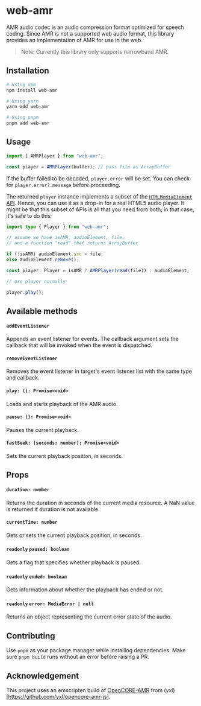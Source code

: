 # web-amr

AMR audio codec is an audio compression format optimized for speech coding. Since AMR is not a supported web audio format, this library provides an implementation of AMR for use in the web.

> Note: Currently this library only supports narrowband AMR.

## Installation

```sh
# Using npm
npm install web-amr

# Using yarn
yarn add web-amr

# Using pnpm
pnpm add web-amr
```

## Usage

```TypeScript
import { AMRPlayer } from "web-amr";

const player = AMRPlayer(buffer); // pass file as ArrayBuffer
```

If the buffer failed to be decoded, `player.error` will be set. You can check for `player.error?.message` before proceeding.

The returned `player` instance implements a subset of the [`HTMLMediaElement` API](https://developer.mozilla.org/en-US/docs/Web/API/HTMLMediaElement). Hence, you can use it as a drop-in for a real HTML5 audio player. It might be that this subset of APIs is all that you need from both; in that case, it's safe to do this:

```TypeScript
import type { Player } from "web-amr";

// assume we have isAMR, audioElement, file,
// and a function "read" that returns ArrayBuffer

if (!isAMR) audioElement.src = file;
else audioElement.remove();

const player: Player = isAMR ? AMRPlayer(read(file)) : audioElement;

// use player normally

player.play();
```

## Available methods

#### `addEventListener`

Appends an event listener for events. The callback argument sets the callback that will be invoked when the event is dispatched.

#### `removeEventListener`

Removes the event listener in target's event listener list with the same type and callback.

#### `play: (): Promise<void>`

Loads and starts playback of the AMR audio.

#### `pause: (): Promise<void>`

Pauses the current playback.

#### `fastSeek: (seconds: number): Promise<void>`

Sets the current playback position, in seconds.

## Props

#### `duration: number`

Returns the duration in seconds of the current media resource. A NaN value is returned if duration is not available.

#### `currentTime: number`

Gets or sets the current playback position, in seconds.

#### `readonly` `paused: boolean`

Gets a flag that specifies whether playback is paused.

#### `readonly` `ended: boolean`

Gets information about whether the playback has ended or not.

#### `readonly` `error: MediaError | null`

Returns an object representing the current error state of the audio.

## Contributing

Use `pnpm` as your package manager while installing dependencies. Make sure `pnpm build` runs without an error before raising a PR.

## Acknowledgement

This project uses an emscripten build of [OpenCORE-AMR](https://sourceforge.net/projects/opencore-amr/) from (yxl)[https://github.com/yxl/opencore-amr-js].
